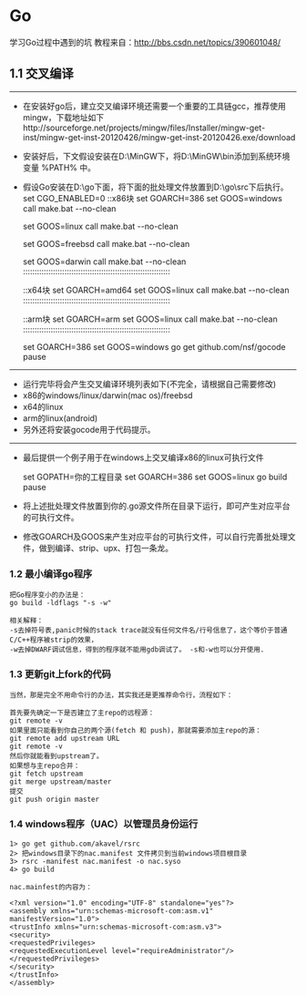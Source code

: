 # Go
学习Go过程中遇到的坑
教程来自：http://bbs.csdn.net/topics/390601048/

## 1.1 交叉编译
-------------------------------------------------------------------
* 在安装好go后，建立交叉编译环境还需要一个重要的工具链gcc，推荐使用mingw，下载地址如下http://sourceforge.net/projects/mingw/files/Installer/mingw-get-inst/mingw-get-inst-20120426/mingw-get-inst-20120426.exe/download
* 安装好后，下文假设安装在D:\MinGW下，将D:\MinGW\bin添加到系统环境变量 %PATH% 中。
* 假设Go安装在D:\go下面，将下面的批处理文件放置到D:\go\src下后执行。
    set CGO_ENABLED=0
    ::x86块
    set GOARCH=386
    set GOOS=windows
    call make.bat --no-clean

    set GOOS=linux
    call make.bat --no-clean

    set GOOS=freebsd
    call make.bat --no-clean

    set GOOS=darwin
    call make.bat --no-clean
    ::::::::::::::::::::::::::::::::::::::::::::::::::::::::::::::::

    ::x64块
    set GOARCH=amd64
    set GOOS=linux
    call make.bat --no-clean
    ::::::::::::::::::::::::::::::::::::::::::::::::::::::::::::::::

    ::arm块
    set GOARCH=arm
    set GOOS=linux
    call make.bat --no-clean
    ::::::::::::::::::::::::::::::::::::::::::::::::::::::::::::::::

    set GOARCH=386
    set GOOS=windows
    go get github.com/nsf/gocode
    pause
-------------------------------------------------------------------
* 运行完毕将会产生交叉编译环境列表如下(不完全，请根据自己需要修改)
* x86的windows/linux/darwin(mac os)/freebsd
* x64的linux
* arm的linux(android)
* 另外还将安装gocode用于代码提示。
-------------------------------------------------------------------
* 最后提供一个例子用于在windows上交叉编译x86的linux可执行文件

    set GOPATH=你的工程目录
    set GOARCH=386
    set GOOS=linux
    go build
    pause

* 将上述批处理文件放置到你的.go源文件所在目录下运行，即可产生对应平台的可执行文件。
* 修改GOARCH及GOOS来产生对应平台的可执行文件，可以自行完善批处理文件，做到编译、strip、upx、打包一条龙。

### 1.2 最小编译go程序
    把Go程序变小的办法是：
    go build -ldflags "-s -w"

    相关解释：
    -s去掉符号表,panic时候的stack trace就没有任何文件名/行号信息了，这个等价于普通C/C++程序被strip的效果，
    -w去掉DWARF调试信息，得到的程序就不能用gdb调试了。 -s和-w也可以分开使用.
### 1.3 更新git上fork的代码
    当然，那是完全不用命令行的办法，其实我还是更推荐命令行，流程如下：

    首先要先确定一下是否建立了主repo的远程源：
    git remote -v
    如果里面只能看到你自己的两个源(fetch 和 push)，那就需要添加主repo的源：
    git remote add upstream URL
    git remote -v
    然后你就能看到upstream了。
    如果想与主repo合并：
    git fetch upstream
    git merge upstream/master
    提交
    git push origin master

### 1.4 windows程序（UAC）以管理员身份运行
    1> go get github.com/akavel/rsrc
    2> 把windows目录下的nac.manifest 文件拷贝到当前windows项目根目录
    3> rsrc -manifest nac.manifest -o nac.syso
    4> go build

    nac.mainfest的内容为：

    <?xml version="1.0" encoding="UTF-8" standalone="yes"?>
    <assembly xmlns="urn:schemas-microsoft-com:asm.v1" manifestVersion="1.0">
    <trustInfo xmlns="urn:schemas-microsoft-com:asm.v3">
    <security>
    <requestedPrivileges>
    <requestedExecutionLevel level="requireAdministrator"/>
    </requestedPrivileges>
    </security>
    </trustInfo>
    </assembly>

